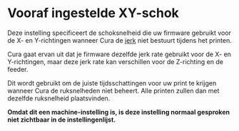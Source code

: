 Vooraf ingestelde XY-schok
====
Deze instelling specificeert de schoksnelheid die uw firmware gebruikt voor de X- en Y-richtingen wanneer Cura de [jerk](../speed/jerk_enabled.md) niet bestuurt tijdens het printen.

Cura gaat ervan uit dat je firmware dezelfde jerk rate gebruikt voor de X- en Y-richtingen, maar deze jerk rate kan verschillen voor de Z-richting en de feeder.

Dit wordt gebruikt om de juiste tijdsschattingen voor uw print te krijgen wanneer Cura de ruksnelheden niet beheert. Alle printen zullen dan met dezelfde ruksnelheid plaatsvinden.

**Omdat dit een machine-instelling is, is deze instelling normaal gesproken niet zichtbaar in de instellingenlijst.**